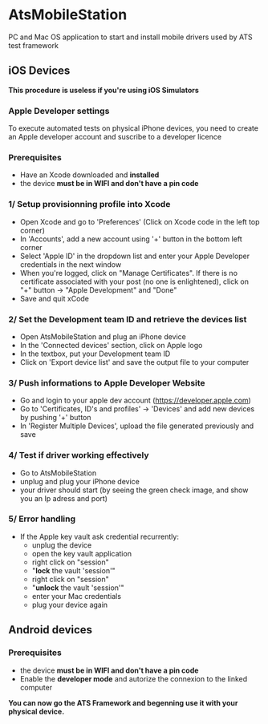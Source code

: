 # AtsMobileStation
PC and Mac OS application to start and install mobile drivers used by ATS test framework

## iOS Devices
**This procedure is useless if you're using iOS Simulators**
### Apple Developer settings
To execute automated tests on physical iPhone devices, you need to create an Apple developer account and suscribe to a developer licence

### Prerequisites 
- Have an Xcode downloaded and **installed**
- the device **must be in WIFI and don't have a pin code**

### 1/ Setup provisionning profile into Xcode
- Open Xcode and go to 'Preferences' (Click on Xcode code in the left top corner)
- In 'Accounts', add a new account using '+' button in the bottom left corner
- Select 'Apple ID' in the dropdown list and enter your Apple Developer credentials in the next window
- When you're logged, click on "Manage Certificates". If there is no certificate associated with your post (no one is enlightened), click on "+" button -> "Apple Development" and "Done"
- Save and quit xCode

### 2/ Set the Development team ID and retrieve the devices list
- Open AtsMobileStation and plug an iPhone device
- In the 'Connected devices' section, click on Apple logo
- In the textbox, put your Development team ID
- Click on 'Export device list' and save the output file to your computer

### 3/ Push informations to Apple Developer Website
- Go and login to your apple dev account (https://developer.apple.com)
- Go to 'Certificates, ID's and profiles' -> 'Devices' and add new devices by pushing '+' button
- In 'Register Multiple Devices', upload the file generated previously and save

### 4/ Test if driver working effectively
- Go to AtsMobileStation
- unplug and plug your iPhone device
- your driver should start (by seeing the green check image, and show you an Ip adress and port)

### 5/ Error handling
- If the Apple key vault ask credential recurrently: 
  - unplug the device
  - open the key vault application
  - right click on "session"
  - "**lock** the vault 'session'"
  - right click on "session"
  - "**unlock** the vault 'session'"
  - enter your Mac credentials
  - plug your device again

## Android devices
### Prerequisites
- the device **must be in WIFI and don't have a pin code** 
- Enable the **developer mode** and autorize the connexion to the linked computer

**You can now go the ATS Framework and begenning use it with your physical device.**
